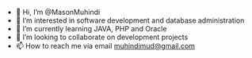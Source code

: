 - 👋 Hi, I’m @MasonMuhindi
- 👀 I’m interested in software development and database administration
- 🌱 I’m currently learning JAVA, PHP and Oracle
- 💞️ I’m looking to collaborate on development projects
- 📫 How to reach me via email muhindimud@gmail.com

<!---
MasonMuhindi/MasonMuhindi is a ✨ special ✨ repository because its `README.md` (this file) appears on your GitHub profile.
You can click the Preview link to take a look at your changes.
--->
